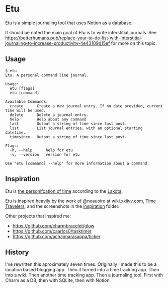 # Etu

Etu is a simple journaling tool that uses Notion as a database.

It should be noted the main goal of Etu is to write interstitial journals. See https://betterhumans.pub/replace-your-to-do-list-with-interstitial-journaling-to-increase-productivity-4e43109d15ef for more on this topic.

## Usage

```
$ etu
Etu. A personal command line journal.

Usage:
  etu [flags]
  etu [command]

Available Commands:
  create      Create a new journal entry. If no date provided, current time will be used.
  delete      Delete a journal entry.
  help        Help about any command
  last        Output a string of time since last post.
  list        List journal entries, with an optional starting datetime.
  timesince   Output a string of time since last post.

Flags:
  -h, --help      help for etu
  -v, --version   version for etu

Use "etu [command] --help" for more information about a command.
```

## Inspiration

Etu is [the personifcation of time](https://en.wikipedia.org/wiki/Time_and_fate_deities) according to the [Lakota](https://en.wikipedia.org/wiki/Lakota_people).

Etu is inspired heavily by the work of @neauoire at [wiki.xxiivv.com](https://wiki.xxiivv.com/#about), [Time Travelers](https://github.com/merveilles/Time-Travelers), and the screenshots in the [inspiration](https://github.com/icco/etu/tree/main/inspiration) folder.

Other projects that inspired me:

 - https://github.com/charmbracelet/glow
 - https://github.com/caarlos0/tasktimer
 - https://github.com/achannarasappa/ticker

## History

I've rewritten this aproximately seven times. Originally I made this to be a location based blogging app. Then it turned into a time tracking app. Then into a wiki. Then another time tracking app. Then a journaling tool. First with Charm as a DB, then with SQLite, then with Notion.
